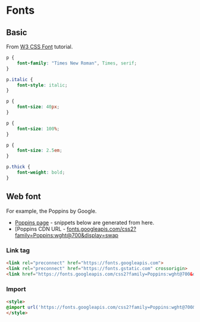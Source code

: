 # Fonts

## Basic

From [W3 CSS Font](https://www.w3schools.com/css/css_font.asp) tutorial.

```css
p {
    font-family: "Times New Roman", Times, serif;
}

p.italic {
    font-style: italic;
}
```

```css
p {
    font-size: 40px;
}

p {
    font-size: 100%;
}

p {
    font-size: 2.5em;
}
```

```css
p.thick {
    font-weight: bold;
}
```

## Web font

For example, the Poppins by Google.

- [Poppins page](https://fonts.google.com/specimen/Poppins?selection.family=Poppins) - snippets below are generated from here.
- [Poppins CDN URL - [fonts.googleapis.com/css2?family=Poppins:wght@700&display=swap](https://fonts.googleapis.com/css2?family=Poppins:wght@700&display=swap)

### Link tag

```html
<link rel="preconnect" href="https://fonts.googleapis.com">
<link rel="preconnect" href="https://fonts.gstatic.com" crossorigin>
<link href="https://fonts.googleapis.com/css2?family=Poppins:wght@700&display=swap" rel="stylesheet"> 
```

### Import

```html
<style>
@import url('https://fonts.googleapis.com/css2?family=Poppins:wght@700&display=swap');
</style> 
```
